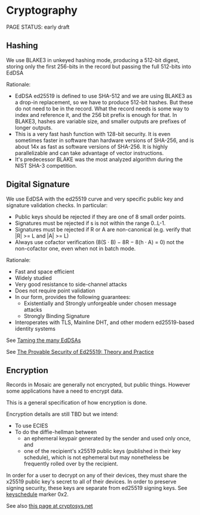 # Cryptography

<status>PAGE STATUS: early draft</status>

## Hashing

We use BLAKE3 in unkeyed hashing mode, producing a 512-bit digest,
storing only the first 256-bits in the record but passing the full
512-bits into EdDSA

Rationale:

* EdDSA ed25519 is defined to use SHA-512 and we are using BLAKE3 as a
  drop-in replacement, so we have to produce 512-bit hashes. But these
  do not need to be in the record. What the record needs is some way to
  index and reference it, and the 256 bit prefix is enough for that.
  In BLAKE3, hashes are variable size, and smaller outputs are prefixes
  of longer outputs.
* This is a very fast hash function with 128-bit security. It is even
  sometimes faster in software than hardware versions of SHA-256, and
  is about 14x as fast as software versions of SHA-256. It is highly
  parallelizable and can take advantage of vector instructions.
* It's predecessor BLAKE was the most analyzed algorithm during the NIST
  SHA-3 competition.

## Digital Signature

We use EdDSA with the ed25519 curve and very specific public key and signature
validation checks. In particular:

* Public keys should be rejected if they are one of 8 small order points.
* Signatures must be rejected if s is not within the range 0..L-1.
* Signatures must be rejected if R or A are non-canonical
  (e.g. verify that |R| >= L and |A| >= L)
* Always use cofactor verification (8(S · B) − 8R − 8(h · A) = 0) not the
  non-cofactor one, even when not in batch mode.

Rationale:

* Fast and space efficient
* Widely studied
* Very good resistance to side-channel attacks
* Does not require point validation
* In our form, provides the following guarantees:
    * Existentially and Strongly unforgeable under chosen message attacks
    * Strongly Binding Signature
* Interoperates with TLS, Mainline DHT, and other modern ed25519-based
  identity systems

See [Taming the many EdDSAs](https://eprint.iacr.org/2020/1244.pdf)

See [The Provable Security of Ed25519: Theory and Practice](https://eprint.iacr.org/2020/823.pdf)

## Encryption

Records in Mosaic are generally not encrypted, but public things. However some
applications have a need to encrypt data.

This is a general specification of how encryption is done.

Encryption details are still TBD but we intend:

* To use ECIES
* To do the diffie-hellman between
    * an ephemeral keypair generated by the sender and used only once, and
    * one of the recipient's x25519 public keys (published in their key
      schedule), which is not ephemeral but may nonetheless be frequently
      rolled over by the recipient.

In order for a user to decrypt on any of their devices, they must share the
x25519 public key's secret to all of their devices. In order to preserve
signing security, these keys are separate from ed25519 signing keys.
See [keyschedule](keyschedule.md) marker 0x2.

See also [this page at cryptosys.net](https://www.cryptosys.net/pki/manpki/pki_eccsafecurves.html)
